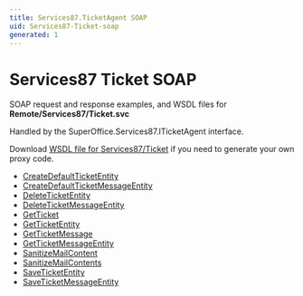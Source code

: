 ```yaml
---
title: Services87.TicketAgent SOAP
uid: Services87-Ticket-soap
generated: 1
---
```


# Services87 Ticket SOAP

SOAP request and response examples, and WSDL files for **Remote/Services87/Ticket.svc**

Handled by the <see cref="T:SuperOffice.Services87.ITicketAgent">SuperOffice.Services87.ITicketAgent</see> interface.

Download [WSDL file for Services87/Ticket](../Services87-Ticket.md) if you need to generate your own proxy code.

* [CreateDefaultTicketEntity](CreateDefaultTicketEntity.md)
* [CreateDefaultTicketMessageEntity](CreateDefaultTicketMessageEntity.md)
* [DeleteTicketEntity](DeleteTicketEntity.md)
* [DeleteTicketMessageEntity](DeleteTicketMessageEntity.md)
* [GetTicket](GetTicket.md)
* [GetTicketEntity](GetTicketEntity.md)
* [GetTicketMessage](GetTicketMessage.md)
* [GetTicketMessageEntity](GetTicketMessageEntity.md)
* [SanitizeMailContent](SanitizeMailContent.md)
* [SanitizeMailContents](SanitizeMailContents.md)
* [SaveTicketEntity](SaveTicketEntity.md)
* [SaveTicketMessageEntity](SaveTicketMessageEntity.md)
